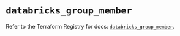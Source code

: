 # `databricks_group_member`

Refer to the Terraform Registry for docs: [`databricks_group_member`](https://registry.terraform.io/providers/databricks/databricks/1.39.0/docs/resources/group_member).
